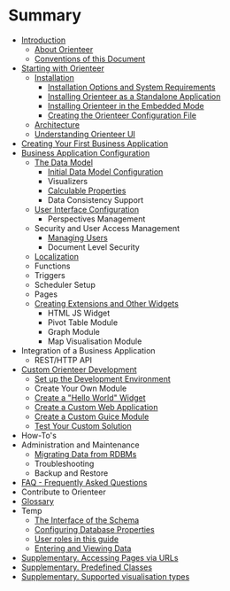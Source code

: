 # Summary

* [Introduction](README.md)
   * [About Orienteer](about_orienteer.md)
   * [Conventions of this Document](conventions_of_this_document.md)
* [Starting with Orienteer](getting_started.md)
   * [Installation](installation.md)
       * [Installation Options and System Requirements](installation_options_and_system_requirements.md)
       * [Installing Orienteer as a Standalone Application](installing_as_a_standalone_application.md)
       * [Installing Orienteer in the Embedded Mode](installing_orienteer_in_the_embedded_mode.md)
       * [Creating the Orienteer Configuration File](editing_the_orienteer_configuration_file.md)
   * [Architecture](architecture.md)
   * [Understanding Orienteer UI](understanding_orienteer_ui.md)
* [Creating Your First Business Application](creating_your_first_business_application.md)
* [Business Application Configuration](business_application_configuration.md)
   * [The Data Model](creating_and_managing_the_data_model.md)
       * [Initial Data Model Configuration](initial_data_model_configuration.md)
       * Visualizers
       * [Calculable Properties](adding_calculable_properties.md)
       * Data Consistency Support
   * [User Interface Configuration](user_interface_configuration.md)
       * Perspectives Management
   * Security and User Access Management
       * [Managing Users](managing_users.md)
       * Document Level Security
   * [Localization](localization.md)
   * Functions
   * Triggers
   * Scheduler Setup
   * Pages
   * [Creating Extensions and Other Widgets](creating_extensions_and_other_widgets.md)
       * HTML JS Widget
       * Pivot Table Module
       * Graph Module
       * Map Visualisation Module
* Integration of a Business Application
   * REST/HTTP API
* [Custom Orienteer Development](custom_orienteer_development.md)
   * [Set up the Development Environment](the_setup_of_development_environment.md)
   * Create Your Own Module
   * [Create a "Hello World" Widget](create_a_hello_world_widget.md)
   * [Create a Custom Web Application](create_a_custom_web_application.md)
   * [Create a Custom Guice Module](creating_your_custom_guice_module.md)
   * [Test Your Custom Solution](testing_your_solution.md)
* How-To's
* Administration and Maintenance
   * [Migrating Data from RDBMs](migrating_data_from_rdbms.md)
   * Troubleshooting
   * Backup and Restore
* [FAQ - Frequently Asked Questions](faq.md)
* Contribute to Orienteer
* [Glossary](GLOSSARY.md)
* Temp
   * [The Interface of the Schema](the_interface_of_the_schema.md)
   * [Configuring Database Properties](creating_a_database_and_configuring_its_properties.md)
   * [User roles in this guide](user_roles_in_this_guide.md)
   * [Entering and Viewing Data](entering_data_to_the_database.md)
* [Supplementary. Accessing Pages via URLs](special_urls.md)
* [Supplementary. Predefined Classes](supplementary_predefined_classes.md)
* [Supplementary. Supported visualisation types](supplementary_supported_visualisation_types.md)

